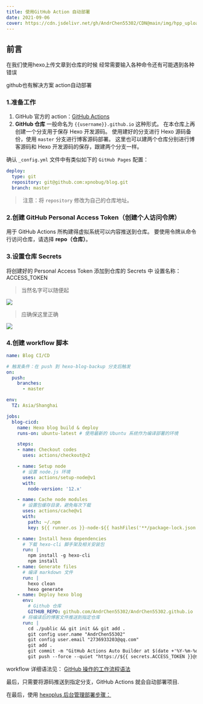 ```yaml
---
title: 使用GitHub Action 自动部署
date: 2021-09-06
cover: https://cdn.jsdelivr.net/gh/AndrChen55302/CDN@main/img/hpp_upload/1630918531000.jpg
---
```

## 前言

在我们使用hexo上传文章到仓库的时候 经常需要输入各种命令还有可能遇到各种错误

github也有解决方案  action自动部署

### 1.准备工作

1. GitHub 官方的 action：[GitHub Actions](https://github.com/features/actions)
2. **GitHub 仓库**
   一般命名为 `{{username}}.github.io` 这种形式。
   在本仓库上再创建一个分支用于保存 Hexo 开发源码。
   使用建好的分支进行 Hexo 源码备份，使用 `master` 分支进行博客源码部署。
   这里也可以建两个仓库分别进行博客源码和 Hexo 开发源码的保存，跟建两个分支一样。

确认 `_config.yml` 文件中有类似如下的 `GitHub Pages` 配置：

```yaml
deploy:
  type: git
  repository: git@github.com:xpnobug/blog.git
  branch: master
```

> ​	注意：将 `repository` 修改为自己的仓库地址。

### 2.**创建 GitHub Personal Access Token**（创建个人访问令牌）

用于 GitHub Actions 所构建得虚拟系统可以内容推送到仓库。
要使用令牌从命令行访问仓库，请选择 **repo（仓库）**。

### 3.**设置仓库 Secrets**

将创建好的 Personal Access Token 添加到仓库的 Secrets 中 设置名称：ACCESS_TOKEN

> 当然名字可以随便起

![](https://cdn.jsdelivr.net/gh/AndrChen55302/CDN@main/img/hpp_upload/1630915432000.png)

> 应确保这里正确

![](https://cdn.jsdelivr.net/gh/AndrChen55302/CDN@main/img/hpp_upload/1630915665000.png)

### 4.创建 workflow 脚本

```yaml
name: Blog CI/CD

# 触发条件：在 push 到 hexo-blog-backup 分支后触发
on:
  push:
    branches: 
      - master

env:
  TZ: Asia/Shanghai

jobs:
  blog-cicd:
    name: Hexo blog build & deploy
    runs-on: ubuntu-latest # 使用最新的 Ubuntu 系统作为编译部署的环境

    steps:
    - name: Checkout codes
      uses: actions/checkout@v2

    - name: Setup node
      # 设置 node.js 环境
      uses: actions/setup-node@v1
      with:
        node-version: '12.x'

    - name: Cache node modules
      # 设置包缓存目录，避免每次下载
      uses: actions/cache@v1
      with:
        path: ~/.npm
        key: ${{ runner.os }}-node-${{ hashFiles('**/package-lock.json') }}

    - name: Install hexo dependencies
      # 下载 hexo-cli 脚手架及相关安装包
      run: |
        npm install -g hexo-cli
        npm install
    - name: Generate files
      # 编译 markdown 文件
      run: |
        hexo clean
        hexo generate
    - name: Deploy hexo blog
      env: 
        # Github 仓库
        GITHUB_REPO: github.com/AndrChen55302/AndrChen55302.github.io
      # 将编译后的博客文件推送到指定仓库
      run: |
        cd ./public && git init && git add .
        git config user.name "AndrChen55302"
        git config user.email "2736933203@qq.com"
        git add .
        git commit -m "GitHub Actions Auto Builder at $(date +'%Y-%m-%d %H:%M:%S')"
        git push --force --quiet "https://${{ secrets.ACCESS_TOKEN }}@$GITHUB_REPO" master:hexo-blog
```

workflow 详细语法见： [GitHub 操作的工作流程语法](https://link.zhihu.com/?target=https://docs.github.com/cn/actions/reference/workflow-syntax-for-github-actions)

最后，只需要将源码推送到指定分支，GitHub Actions 就会自动部署项目.

在最后，使用 [hexoplus 后台管理部署步骤：](https://hexoplusplus.js.org/start/)
